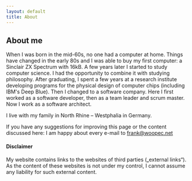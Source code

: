```yaml
---
layout: default
title: About
---
```


## About me

When I was born in the mid-60s, no one had a computer at home. Things have changed in the early 80s and I was able to buy my first computer: a Sinclair ZX Spectrum with 16kB. A few years later I started to study computer science. I had the opportunity to combine it with studying philosophy. After graduating, I spent a few years at a research institute developing programs for the physical design of computer chips (including IBM's Deep Blue). Then I changed to a software company. Here I first worked as a software developer, then as a team leader and scrum master. Now I work as a software architect.

I live with my family in North Rhine – Westphalia in Germany.

If you have any suggestions for improving this page or the content discussed here: I am happy about every e-mail to [frank@woopec.net ](mailto:frank@woopec.net)



#### Disclaimer

My website contains links to the websites of third parties („external links“). As the content of these websites is not under my control, I cannot assume any liability for such external content.

